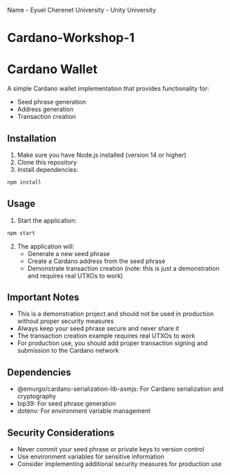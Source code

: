 Name - Eyuel Cherenet
University - Unity University
# Cardano-Workshop-1

# Cardano Wallet

A simple Cardano wallet implementation that provides functionality for:

- Seed phrase generation
- Address generation
- Transaction creation

## Installation

1. Make sure you have Node.js installed (version 14 or higher)
2. Clone this repository
3. Install dependencies:

```bash
npm install
```

## Usage

1. Start the application:

```bash
npm start
```

2. The application will:
   - Generate a new seed phrase
   - Create a Cardano address from the seed phrase
   - Demonstrate transaction creation (note: this is just a demonstration and requires real UTXOs to work)

## Important Notes

- This is a demonstration project and should not be used in production without proper security measures
- Always keep your seed phrase secure and never share it
- The transaction creation example requires real UTXOs to work
- For production use, you should add proper transaction signing and submission to the Cardano network

## Dependencies

- @emurgo/cardano-serialization-lib-asmjs: For Cardano serialization and cryptography
- bip39: For seed phrase generation
- dotenv: For environment variable management

## Security Considerations

- Never commit your seed phrase or private keys to version control
- Use environment variables for sensitive information
- Consider implementing additional security measures for production use
